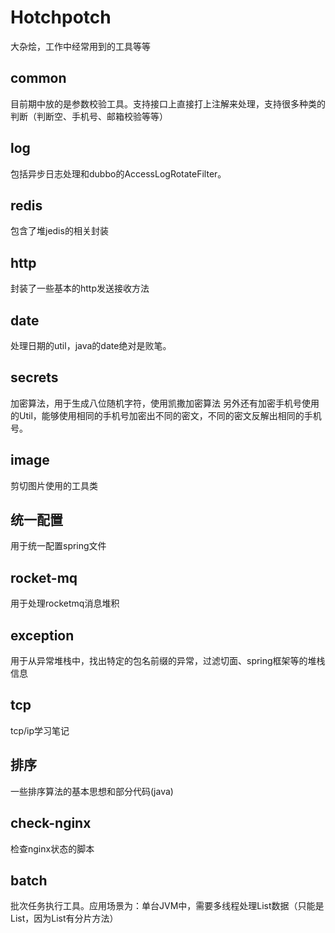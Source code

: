 # Hotchpotch
大杂烩，工作中经常用到的工具等等

## common
目前期中放的是参数校验工具。支持接口上直接打上注解来处理，支持很多种类的判断（判断空、手机号、邮箱校验等等）

## log
包括异步日志处理和dubbo的AccessLogRotateFilter。

## redis
包含了堆jedis的相关封装

## http
封装了一些基本的http发送接收方法

## date
处理日期的util，java的date绝对是败笔。

## secrets
加密算法，用于生成八位随机字符，使用凯撒加密算法
另外还有加密手机号使用的Util，能够使用相同的手机号加密出不同的密文，不同的密文反解出相同的手机号。

## image
剪切图片使用的工具类

## 统一配置
用于统一配置spring文件

## rocket-mq
用于处理rocketmq消息堆积

## exception
用于从异常堆栈中，找出特定的包名前缀的异常，过滤切面、spring框架等的堆栈信息

## tcp
tcp/ip学习笔记

## 排序
一些排序算法的基本思想和部分代码(java)

## check-nginx
检查nginx状态的脚本

## batch
批次任务执行工具。应用场景为：单台JVM中，需要多线程处理List数据（只能是List，因为List有分片方法）